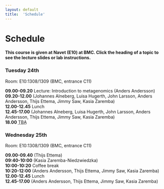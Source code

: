 ```yaml
---
layout: default
title:  'Schedule'
---
```


# Schedule

#### This course is given at Navet (E10) at BMC. Click the heading of a topic to see the lecture slides or lab instructions.

### Tuesday 24th  

Room:  E10:1308/1309 (BMC, entrance C11)

**09.00-09.20** Lecture: Introduction to metagenomics <!--- [Lecture: Introduction to metagenomics](http://metagenomics-workshop.readthedocs.org/) -->
(Anders Andersson)  
**09.20-12.00** <!--- [Tutorial (incl. coffe break) Metagenomics](http://metagenomics-workshop.readthedocs.org/) --> 
(Johannes Alneberg, Luisa Hugerth, John Larsson, Anders Andersson, Thijs Ettema, Jimmy Saw, Kasia Zaremba)  
**12.00-12.45** Lunch  
**12.45-17.00** <!--- [Tutorial (incl. coffe break) Metagenomics](http://metagenomics-workshop.readthedocs.org/) --> 
(Johannes Alneberg, Luisa Hugerth, John Larsson, Anders Andersson, Thijs Ettema, Jimmy Saw, Kasia Zaremba)  
**18.00** <abbr title="To be announced">TBA</abbr> 


### Wednesday 25th  

Room:  E10:1308/1309 (BMC, entrance C11)

**09.00-09.40**<!---  [Lecture: Single cell genomics](slides/Single_cell_genomics.PDF)  --> (Thijs Ettema)  
**09:40-10:00** <!--- [Lecture: Single cell genome assembly using SPAdes](slides/SPAdes_intro_2014.pdf) --> 
(Kasia Zaremba-Niedzwiedzka)  
**10:00-10:20** Coffee break  
**10:20-12:00**<!---  [Tutorial Single cell genome assembly (Session 1)](tutorials/sc_genome_assembly) --> 
(Anders Andersson, Thijs Ettema, Jimmy Saw, Kasia Zaremba)  
**12.00-12.45** Lunch  
**12.45-17.00**<!---  [Tutorial Single cell genome assembly (Session 2)](tutorials/sc_genome_assembly) -->
(Anders Andersson, Thijs Ettema, Jimmy Saw, Kasia Zaremba)  
